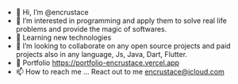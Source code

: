 - 👋 Hi, I’m @encrustace
- 👀 I’m interested in programming and apply them to solve real life problems and provide the magic of softwares.
- 🌱 Learning new technologies
- 💞️ I’m looking to collaborate on any open source projects and paid projects also in any language, Js, Java, Dart, Flutter.
- 📑 Portfolio https://portfolio-encrustace.vercel.app
- 📫 How to reach me ...
React out to me encrustace@icloud.com

<!---
encrustace/encrustace is a ✨ special ✨ repository because its `README.md` (this file) appears on your GitHub profile.
You can click the Preview link to take a look at your changes.
--->
